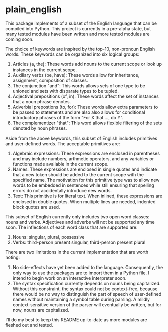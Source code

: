 # plain_english
This package implements of a subset of the English language that can be compiled into Python. This project is currently in a pre-alpha state, but many tested modules have been written and more tested modules are coming soon.

The choice of keywords are inspired by the top-10, non-pronoun English words. These keywords can be organized into six logical groups:

1. Articles (a, the): These words add nouns to the current scope or look up instances in the current scope.
2. Auxiliary verbs (be, have): These words allow for inheritance, assignment, composition of classes.
3. The conjunction "and": This words allows sets of one type to be unioned and sets with disparate types to be tupled.
4. Adjectival prepositions (of, in): These words affect the set of instances that a noun phrase denotes.
5. Adverbial prepostions (to, for): These words allow extra parameters to be passed to statements and are also
                                    also allows for conditional introductory phrases of the form "For X that ..., do Y".
6. The complementizer "that": This word allows flexible filtering of the sets denoted by noun phrases.

Aside from the above keywords, this subset of English includes primitives and user-defined words. The acceptable primitives are:

1. Algebraic expressions: These expressions are enclosed in parentheses and may include numbers, arthmetic operators, and any variables or functions made available in the current scope.
2. Names: These expressions are enclosed in single quotes and indicate that a new token should be added to the current scope with the specified name. The motivation for this primitive type was to allow new words to be embedded in sentences while still ensuring that spelling errors do not accidentally introduce new words.
3. Text: This primitive is for literal text. When inlined, these expressions are enclosed in double quotes. When multiple lines are needed, indented block quotes are used.

This subset of English currently only includes two open word classes: nouns and verbs. Adjectives and adverbs will not be supported any time soon. The inflections of each word class that are supported are:

1. Nouns: singular, plural, possessive
2. Verbs: third-person present singular, third-person present plural

There are two limitations in the current implementation that are worth noting:

1. No side-effects have yet been added to the language. Consequently, the only way to use the packages are to import them in a Python file. I intend to begin work on an interactive interpreter soon.
2. The syntax specification currently depends on nouns being capitalized. Without this constraint, the syntax could not be context-free, because there would be no way to distinguish the part of speech of user-defined names without maintaining a symbol table during parsing. A mildly context-sensitive version of the parser will eventually be written, but for now, nouns are capitalized.

I'll do my best to keep this README up-to-date as more modules are fleshed out and tested.
